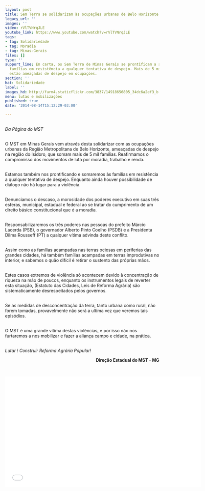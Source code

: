 ```yaml
---
layout: post
title: Sem Terra se solidarizam às ocupações urbanas de Belo Horizonte
legacy_url: ''
images: ''
video: rVlTVNrqJLE
youtube_link: https://www.youtube.com/watch?v=rVlTVNrqJLE
tags:
- tag: Solidariedade
- tag: Moradia
- tag: Minas-Gerais
files: []
type: ''
support_line: Em carta, os Sem Terra de Minas Gerais se prontificam a se somarem às
  famílias em resistência a qualquer tentativa de despejo. Mais de 5 mil famílias
  estão ameaçadas de despejo em ocupações.
section: ''
hat: Solidariedade
label: ''
images_hd: http://farm4.staticflickr.com/3837/14918656805_34dc6a2ef3_b.jpg
menu: lutas e mobilizações
published: true
date: '2014-08-14T15:12:29-03:00'

---
```

<p><br />
<em>Da P&aacute;gina do MST</em></p>

<p><br />
O MST em Minas Gerais vem atrav&eacute;s desta solidarizar com as ocupa&ccedil;&otilde;es urbanas da Regi&atilde;o Metropolitana de Belo Horizonte, amea&ccedil;adas de despejo na regi&atilde;o do Isidoro, que somam mais de 5 mil fam&iacute;lias. Reafirmamos o compromisso dos movimentos de luta por moradia, trabalho e renda.</p>

<p><br />
Estamos tamb&eacute;m nos prontificando e somaremos &agrave;s fam&iacute;lias em resist&ecirc;ncia a qualquer tentativa de despejo. Enquanto ainda houver possibilidade de di&aacute;logo n&atilde;o h&aacute; lugar para a viol&ecirc;ncia.</p>

<p><br />
Denunciamos o descaso, a morosidade dos poderes executivo em suas tr&ecirc;s esferas, municipal, estadual e federal ao se tratar do cumprimento de um direito b&aacute;sico constitucional que &eacute; a moradia.&nbsp;</p>

<p><br />
Responsabilizaremos os tr&ecirc;s poderes nas pessoas do prefeito M&aacute;rcio Lacerda (PSB), o governador Alberto Pinto Coelho (PSDB) e a Presidenta Dilma Rousseff (PT) a qualquer v&iacute;tima advinda deste conflito.</p>

<p><br />
Assim como as fam&iacute;lias acampadas nas terras ociosas em periferias das grandes cidades, h&aacute; tamb&eacute;m fam&iacute;lias acampadas em terras improdutivas no interior, e sabemos o qu&atilde;o dif&iacute;cil &eacute; retirar o sustento das pr&oacute;prias m&atilde;os.&nbsp;</p>

<p><br />
Estes casos extremos de viol&ecirc;ncia s&oacute; acontecem devido &agrave; concentra&ccedil;&atilde;o de riqueza na m&atilde;o de poucos, enquanto os instrumentos legais de reverter esta situa&ccedil;&atilde;o, (Estatuto das Cidades, Leis de Reforma Agr&aacute;ria) s&atilde;o sistematicamente desrespeitados pelos governos.&nbsp;</p>

<p><br />
Se as medidas de desconcentra&ccedil;&atilde;o da terra, tanto urbana como rural, n&atilde;o forem tomadas, provavelmente n&atilde;o ser&aacute; a ultima vez que veremos tais epis&oacute;dios.</p>

<p><br />
O MST &eacute; uma grande v&iacute;tima destas viol&ecirc;ncias, e por isso n&atilde;o nos furtaremos a nos mobilizar e fazer a alian&ccedil;a campo e cidade, na pr&aacute;tica.</p>

<p><br />
<em>Lutar ! Construir Reforma Agr&aacute;ria Popular!</em></p>

<p style="text-align:right"><strong>Dire&ccedil;&atilde;o Estadual do MST - MG</strong></p>

<p style="text-align:right">&nbsp;</p>

<p><iframe allowfullscreen="" frameborder="0" height="360" src="//www.youtube.com/embed/rVlTVNrqJLE" width="640"></iframe></p>
